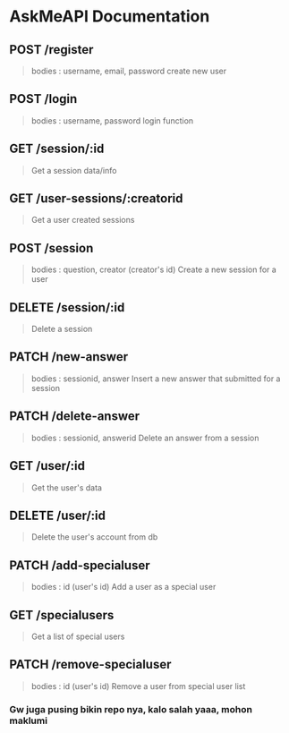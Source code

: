# **AskMeAPI Documentation**

## POST /register

> bodies : username, email, password
> create new user

## POST /login

> bodies : username, password
> login function

## GET /session/:id

> Get a session data/info

## GET /user-sessions/:creatorid

> Get a user created sessions

## POST /session

> bodies : question, creator (creator's id)
> Create a new session for a user

## DELETE /session/:id

> Delete a session

## PATCH /new-answer

> bodies : sessionid, answer
> Insert a new answer that submitted for a session

## PATCH /delete-answer

> bodies : sessionid, answerid
> Delete an answer from a session

## GET /user/:id

> Get the user's data

## DELETE /user/:id

> Delete the user's account from db

## PATCH /add-specialuser

> bodies : id (user's id)
> Add a user as a special user

## GET /specialusers

> Get a list of special users

## PATCH /remove-specialuser

> bodies : id (user's id)
> Remove a user from special user list

### Gw juga pusing bikin repo nya, kalo salah yaaa, mohon maklumi
